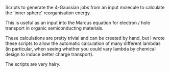 Scripts to generate the 4-Gaussian jobs from an input molecule to calculate the
'inner sphere' reorganisation energy.

This is useful as an input into the Marcus equation for electron / hole
transport in organic semiconducting materials.

These calculations are pretty trivial and can be created by hand, but I wrote
these scripts to allow the automatic calculation of many different lambdas (in
particular, when seeing whether you could vary lambda by chemical design to
induce better charge transport).

The scripts are very hairy.
